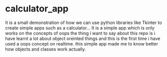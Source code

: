 # calculator_app
It is a small demonstration of how we can use python libraries like Tkinter to create simple apps such as  a calculator...
It is a simple app which is only works on the concepts of oops
  the thing i want to say about this repo is i have learnt a lot about object oreinted things and this is the first time i have used a oops concept on realtime.
  this simple app made me to know better how objects and classes work actually.
